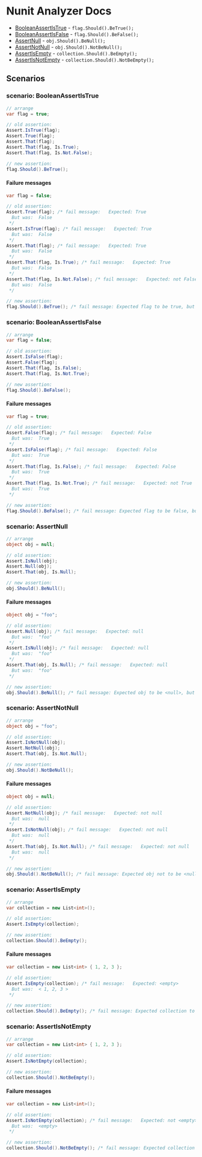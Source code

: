 <!--
This is a generated file, please edit src\FluentAssertions.Analyzers.FluentAssertionAnalyzerDocsGenerator\DocsGenerator.cs to change the contents
-->

# Nunit Analyzer Docs

- [BooleanAssertIsTrue](#scenario-booleanassertistrue) - `flag.Should().BeTrue();`
- [BooleanAssertIsFalse](#scenario-booleanassertisfalse) - `flag.Should().BeFalse();`
- [AssertNull](#scenario-assertnull) - `obj.Should().BeNull();`
- [AssertNotNull](#scenario-assertnotnull) - `obj.Should().NotBeNull();`
- [AssertIsEmpty](#scenario-assertisempty) - `collection.Should().BeEmpty();`
- [AssertIsNotEmpty](#scenario-assertisnotempty) - `collection.Should().NotBeEmpty();`


## Scenarios

### scenario: BooleanAssertIsTrue

```cs
// arrange
var flag = true;

// old assertion:
Assert.IsTrue(flag);
Assert.True(flag);
Assert.That(flag);
Assert.That(flag, Is.True);
Assert.That(flag, Is.Not.False);

// new assertion:
flag.Should().BeTrue();
```

#### Failure messages

```cs
var flag = false;

// old assertion:
Assert.True(flag); /* fail message:   Expected: True
  But was:  False
 */
Assert.IsTrue(flag); /* fail message:   Expected: True
  But was:  False
 */
Assert.That(flag); /* fail message:   Expected: True
  But was:  False
 */
Assert.That(flag, Is.True); /* fail message:   Expected: True
  But was:  False
 */
Assert.That(flag, Is.Not.False); /* fail message:   Expected: not False
  But was:  False
 */

// new assertion:
flag.Should().BeTrue(); /* fail message: Expected flag to be true, but found False. */
```

### scenario: BooleanAssertIsFalse

```cs
// arrange
var flag = false;

// old assertion:
Assert.IsFalse(flag);
Assert.False(flag);
Assert.That(flag, Is.False);
Assert.That(flag, Is.Not.True);

// new assertion:
flag.Should().BeFalse();
```

#### Failure messages

```cs
var flag = true;

// old assertion:
Assert.False(flag); /* fail message:   Expected: False
  But was:  True
 */
Assert.IsFalse(flag); /* fail message:   Expected: False
  But was:  True
 */
Assert.That(flag, Is.False); /* fail message:   Expected: False
  But was:  True
 */
Assert.That(flag, Is.Not.True); /* fail message:   Expected: not True
  But was:  True
 */

// new assertion:
flag.Should().BeFalse(); /* fail message: Expected flag to be false, but found True. */
```

### scenario: AssertNull

```cs
// arrange
object obj = null;

// old assertion:
Assert.IsNull(obj);
Assert.Null(obj);
Assert.That(obj, Is.Null);

// new assertion:
obj.Should().BeNull();
```

#### Failure messages

```cs
object obj = "foo";

// old assertion:
Assert.Null(obj); /* fail message:   Expected: null
  But was:  "foo"
 */
Assert.IsNull(obj); /* fail message:   Expected: null
  But was:  "foo"
 */
Assert.That(obj, Is.Null); /* fail message:   Expected: null
  But was:  "foo"
 */

// new assertion:
obj.Should().BeNull(); /* fail message: Expected obj to be <null>, but found "foo". */
```

### scenario: AssertNotNull

```cs
// arrange
object obj = "foo";

// old assertion:
Assert.IsNotNull(obj);
Assert.NotNull(obj);
Assert.That(obj, Is.Not.Null);

// new assertion:
obj.Should().NotBeNull();
```

#### Failure messages

```cs
object obj = null;

// old assertion:
Assert.NotNull(obj); /* fail message:   Expected: not null
  But was:  null
 */
Assert.IsNotNull(obj); /* fail message:   Expected: not null
  But was:  null
 */
Assert.That(obj, Is.Not.Null); /* fail message:   Expected: not null
  But was:  null
 */

// new assertion:
obj.Should().NotBeNull(); /* fail message: Expected obj not to be <null>. */
```

### scenario: AssertIsEmpty

```cs
// arrange
var collection = new List<int>();

// old assertion:
Assert.IsEmpty(collection);

// new assertion:
collection.Should().BeEmpty();
```

#### Failure messages

```cs
var collection = new List<int> { 1, 2, 3 };

// old assertion:
Assert.IsEmpty(collection); /* fail message:   Expected: <empty>
  But was:  < 1, 2, 3 >
 */

// new assertion:
collection.Should().BeEmpty(); /* fail message: Expected collection to be empty, but found {1, 2, 3}. */
```

### scenario: AssertIsNotEmpty

```cs
// arrange
var collection = new List<int> { 1, 2, 3 };

// old assertion:
Assert.IsNotEmpty(collection);

// new assertion:
collection.Should().NotBeEmpty();
```

#### Failure messages

```cs
var collection = new List<int>();

// old assertion:
Assert.IsNotEmpty(collection); /* fail message:   Expected: not <empty>
  But was:  <empty>
 */

// new assertion:
collection.Should().NotBeEmpty(); /* fail message: Expected collection not to be empty. */
```


